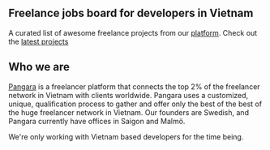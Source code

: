 ## Freelance jobs board for developers in Vietnam
A curated list of awesome freelance projects from our [platform](http://pangara.com). Check out the [latest projects](https://github.com/pangarajobs/vietnam-freelance-projects/issues)

## Who we are
[Pangara](http://pangara.com) is a freelancer platform that connects the top 2% of the freelancer network in Vietnam with clients worldwide. Pangara uses a customized, unique, qualification process to gather and offer only the best of the best of the huge freelancer network in Vietnam. Our founders are Swedish, and Pangara currently have offices in Saigon and Malmö.

We're only working with Vietnam based developers for the time being.
